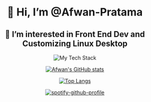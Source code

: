 <div align=center>
<h1> 👋 Hi, I’m @Afwan-Pratama</h1>
<h2>👀 I’m interested in Front End Dev and Customizing Linux Desktop</h2>
  
 <img src="https://github-readme-tech-stack.vercel.app/api/cards?titleAlign=center&fontFamily=Inter&fontSize=20&showBorder=false&lineCount=2&theme=catppuccin_mocha&line1=typescript,typescript,3584e4;javascript,javascript,e2d70e;HTML5,HTML5,ff7800;CSS3,CSS3,3584e4;&line2=react,react,1c71d8;Next.js,Next.js,ffffff;Astro,Astro,ff7800;Vite,vite,57e389;" alt="My Tech Stack" />

[![Afwan's GitHub stats](https://github-readme-stats-git-masterrstaa-rickstaa.vercel.app/api?username=Afwan-Pratama&count_private=true&show_icons=true&&bg_color=1e1e2e&text_color=cdd6f4&icon_color=cba6f7&title_color=94e2d5&hide_border=true)](https://github.com/anuraghazra/github-readme-stats)

[![Top Langs](https://github-readme-stats-git-masterrstaa-rickstaa.vercel.app/api/top-langs/?username=Afwan-Pratama&layout=compact&title_color=94e2d5&text_color=cdd6f4&icon_color=cba6f7&bg_color=1e1e2e&langs_count=8&hide_border=true)](https://github.com/anuraghazra/github-readme-stats)

[![spotify-github-profile](https://spotify-github-profile.vercel.app/api/view?uid=afwan.pratama&cover_image=true&theme=default&show_offline=true&background_color=1e1e2e&bar_color_cover=true)](https://github.com/kittinan/spotify-github-profile)
  
</div>
